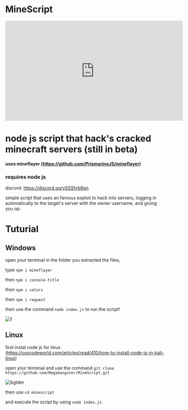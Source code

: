 # MineScript

<iframe width="560" height="315" src="https://www.youtube.com/embed/MaI7pcrL6K8" title="YouTube video player" frameborder="0" allow="accelerometer; autoplay; clipboard-write; encrypted-media; gyroscope; picture-in-picture" allowfullscreen></iframe>

# node js script that hack's cracked minecraft servers (still in beta)

#### uses mineflayer (https://github.com/PrismarineJS/mineflayer)
### requires node js

discord: https://discord.gg/ySSShrb6en


simple script that uses an famous exploit to hack into servers, logging in automatically to the target's server with the owner username, and giving you op.


# Tuturial

## Windows
open your terminal in the folder you extracted the files, 

type `npm i mineflayer`

then `npm i console-title`

then `npm i colors`

then `npm i request`

then use the command `node index.js` to run the script!

![f](https://user-images.githubusercontent.com/50393513/113513492-b32fd980-9572-11eb-8c9f-571fab12eff5.gif)




## Linux

first instal node js for linux (https://ourcodeworld.com/articles/read/410/how-to-install-node-js-in-kali-linux)

open your terminal and use the command `git clone https://github.com/MegaGangster/MineScript.git`

![bgtder](https://user-images.githubusercontent.com/50393513/113513812-18d09580-9574-11eb-9e7f-ac01eec275d4.gif)

then use `cd minescript`

and execute the script by using `node index.js`




